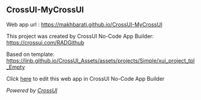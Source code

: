 ## CrossUI-MyCrossUI
Web app url : https://makhbarati.github.io/CrossUI-MyCrossUI

This project was created by CrossUI No-Code App Builder: https://crossui.com/RADGithub

Based on template: https://linb.github.io/CrossUI_Assets/assets/projects/Simple/xui_project_tpl_Empty

Click [here](https://crossui.com/RADGithub/#!from=github&owner=makhbarati&repo=CrossUI-MyCrossUI) to edit this web app in CrossUI No-Code App Builder

<i>Powered by [CrossUI](https://crossui.com)</i>
